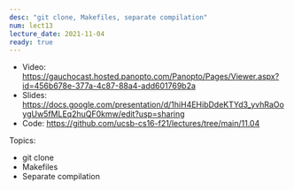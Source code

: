 ```yaml
---
desc: "git clone, Makefiles, separate compilation"
num: lect13
lecture_date: 2021-11-04
ready: true
---
```


* Video: <https://gauchocast.hosted.panopto.com/Panopto/Pages/Viewer.aspx?id=456b678e-377a-4c87-88a4-add601769b2a>
* Slides: <https://docs.google.com/presentation/d/1hiH4EHibDdeKTYd3_yvhRaOoygUw5fMLEq2huQF0kmw/edit?usp=sharing>
* Code: <https://github.com/ucsb-cs16-f21/lectures/tree/main/11.04>

Topics:

* git clone
* Makefiles
* Separate compilation
